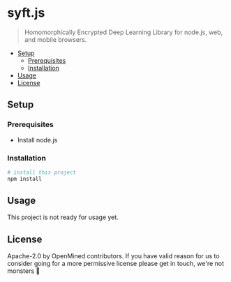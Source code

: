 # syft.js

> Homomorphically Encrypted Deep Learning Library for node.js, web, and mobile browsers.

<!-- TOC depthFrom:2 -->

- [Setup](#setup)
    - [Prerequisites](#prerequisites)
    - [Installation](#installation)
- [Usage](#usage)
- [License](#license)

<!-- /TOC -->

## Setup

### Prerequisites

- Install node.js

### Installation

```sh
# install this project
npm install
```

## Usage

This project is not ready for usage yet.

## License

Apache-2.0 by OpenMined contributors. If you have valid reason for us to consider going for a more permissive license please get in touch, we're not monsters 👾
